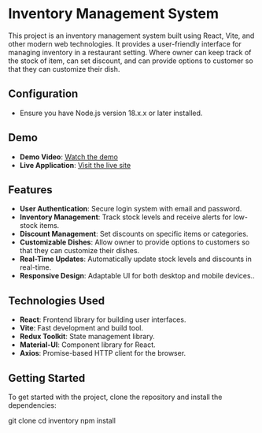 # Inventory Management System

This project is an inventory management system built using React, Vite, and other modern web technologies. It provides a user-friendly interface for managing inventory in a restaurant setting. Where owner can keep track of the stock of item, can set discount, and can provide options to customer so that they can customize their dish. 

## Configuration

- Ensure you have Node.js version 18.x.x or later installed.


## Demo

- **Demo Video**: [Watch the demo](https://youtu.be/w6ui_CWd37s)
- **Live Application**: [Visit the live site](https://your-restaurant-inventory-0e6c20d5900a.herokuapp.com/)


## Features

- **User Authentication**: Secure login system with email and password.
- **Inventory Management**: Track stock levels and receive alerts for low-stock items.
- **Discount Management**: Set discounts on specific items or categories.
- **Customizable Dishes**: Allow owner to provide options to customers so that they can customize their dishes.
- **Real-Time Updates**: Automatically update stock levels and discounts in real-time.
- **Responsive Design**: Adaptable UI for both desktop and mobile devices..

## Technologies Used

- **React**: Frontend library for building user interfaces.
- **Vite**: Fast development and build tool.
- **Redux Toolkit**: State management library.
- **Material-UI**: Component library for React.
- **Axios**: Promise-based HTTP client for the browser.

## Getting Started

To get started with the project, clone the repository and install the dependencies:

git clone <repository-url>
cd inventory
npm install
